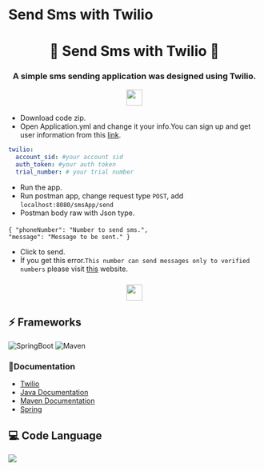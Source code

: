# Send Sms with Twilio 

<h1 align='center'>
  📱 Send Sms with Twilio  📱
  
</h1>
<h3 align='center'>
  
  A simple sms sending application was designed using Twilio.
  
<img src = "https://media2.giphy.com/media/QssGEmpkyEOhBCb7e1/giphy.gif?cid=ecf05e47a0n3gi1bfqntqmob8g9aid1oyj2wr3ds3mg700bl&rid=giphy.gif" width = 32px>
 
</h3>


* Download code zip.
* Open Application.yml and change it your info.You can sign up and get user information from this [link](https://www.twilio.com/try-twilio). 
```yml
twilio:
  account_sid: #your account sid
  auth_token: #your auth token
  trial_number: # your trial number
```
* Run the app.
* Run postman app,  change request type `POST`, add `localhost:8080/smsApp/send`
* Postman body raw with Json type. 
#### 
    { "phoneNumber": "Number to send sms.",
    "message": "Message to be sent." }
* Click to send. 
* İf you get this error.``This number can send messages only to verified numbers`` please visit [this](https://www.twilio.com/docs/api/errors/21608) website. 

<h3 align='center'>
  
<img src = "https://media2.giphy.com/media/QssGEmpkyEOhBCb7e1/giphy.gif?cid=ecf05e47a0n3gi1bfqntqmob8g9aid1oyj2wr3ds3mg700bl&rid=giphy.gif" width = 32px>
 
</h3>

## ⚡ Frameworks
![SpringBoot](https://img.shields.io/badge/Spring-6DB33F?style=for-the-badge&logo=spring&logoColor=white)
![Maven](https://img.shields.io/badge/apache_maven-C71A36?style=for-the-badge&logo=apachemaven&logoColor=white)


### 📝Documentation
* [Twilio](https://www.twilio.com/docs/sms/quickstart)
* [Java Documentation](https://docs.oracle.com/en/java/)
* [Maven Documentation](https://maven.apache.org/)
* [Spring](https://spring.io/)


## 💻 Code Language
![](https://img.shields.io/badge/Java-ED8B00?style=for-the-badge&logo=java&logoColor=white)


 
